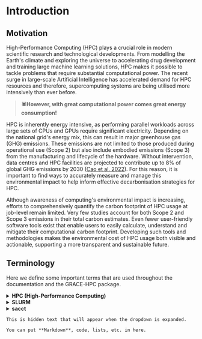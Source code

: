 # Introduction 

## Motivation 

High-Performance Computing (HPC) plays a crucial role in modern scientific research and technological developments. From modelling the Earth's climate and exploring the universe to accelerating drug development and training large machine learning solutions, HPC makes it possible to tackle problems that require substantial computational power. The recent surge in large-scale Artificial Intelligence has accelerated demand for HPC resources and therefore, supercomputing systems are being utilised more intensively than ever before.

> 🕷️**However, with great computational power comes great energy consumption!**

HPC is inherently energy intensive, as performing parallel workloads across large sets of CPUs and GPUs require significant electricity. Depending on the national grid's energy mix, this can result in major greenhouse gas (GHG) emissions. These emissions are not limited to those produced during operational use (Scope 2) but also include embodied emissions (Scope 3) from the manufacturing and lifecycle of the hardware. Without intervention, data centres and HPC facilities are projected to contribute up to 8% of global GHG emissions by 2030 ([Cao et al. 2022](https://arxiv.org/pdf/2110.09284)). For this reason, it is important to find ways to accurately measure and manage this environmental impact to help inform effective decarbonisation strategies for HPC.

Although awareness of computing's environmental impact is increasing, efforts to comprehensively quantify the carbon footprint of HPC usage at job-level remain limited. Very few studies account for both Scope 2 and Scope 3 emissions in their total carbon estimates. Even fewer user-friendly software tools exist that enable users to easily calculate, understand and mitigate their computational carbon footprint. Developing such tools and methodologies makes the environmental cost of HPC usage both visible and actionable, supporting a more transparent and sustainable future.



## Terminology

Here we define some important terms that are used throughout the documentation and the GRACE-HPC package.

<details>
<summary><strong>HPC (High-Performance Computing)</strong></summary>
<br>
<em>The use of powerful computing resources (clusters, supercomputers) to perform large-scale computations beyond the capabilities of standard desktop computers.</em>


</details>


<details>
<summary><strong>SLURM</strong></summary>
<br>
<em>A widely used job scheduler/ workload manager for HPC systems that allocates compute resources for user-submitted jobs. GRACE-HPC is only compatible with SLURM-based HPC systems at the moment. See the [FAQs](faqs.md) for more information.</em>


</details>

<details>
<summary><strong>sacct</strong></summary>
<br>
<em>A SLURM command used to extract job accounting data for those that have been completed. Provides data such as runtime, resource usage, job status, etc. See the [SLURM Documentation](https://slurm.schedmd.com/sacct.html) for a more detailed description and list of fields available. GRACE-HPC uses sacct to extract the necessary data for energy and emissions estimates.</em>


</details>




```{dropdown} Click to expand
This is hidden text that will appear when the dropdown is expanded.

You can put **Markdown**, code, lists, etc. in here.
```